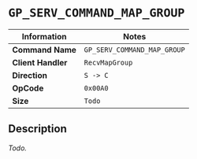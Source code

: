 # `GP_SERV_COMMAND_MAP_GROUP`

| Information               | Notes |
|---                        |---    |
| **Command Name**          | `GP_SERV_COMMAND_MAP_GROUP` |
| **Client Handler**        | `RecvMapGroup` |
| **Direction**             | `S -> C` |
| **OpCode**                | `0x00A0` |
| **Size**                  | `Todo` |

## Description

_Todo._
